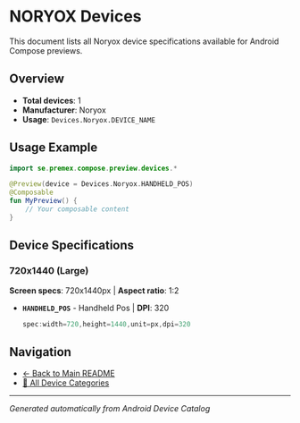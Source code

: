 # NORYOX Devices

This document lists all Noryox device specifications available for Android Compose previews.

## Overview

- **Total devices**: 1
- **Manufacturer**: Noryox
- **Usage**: `Devices.Noryox.DEVICE_NAME`

## Usage Example

```kotlin
import se.premex.compose.preview.devices.*

@Preview(device = Devices.Noryox.HANDHELD_POS)
@Composable
fun MyPreview() {
    // Your composable content
}
```

## Device Specifications

### 720x1440 (Large)

**Screen specs**: 720x1440px | **Aspect ratio**: 1:2

- **`HANDHELD_POS`** - Handheld Pos | **DPI**: 320
  ```kotlin
  spec:width=720,height=1440,unit=px,dpi=320
  ```

## Navigation

- [← Back to Main README](../../README.md)
- [📱 All Device Categories](../README.md)

---
*Generated automatically from Android Device Catalog*
